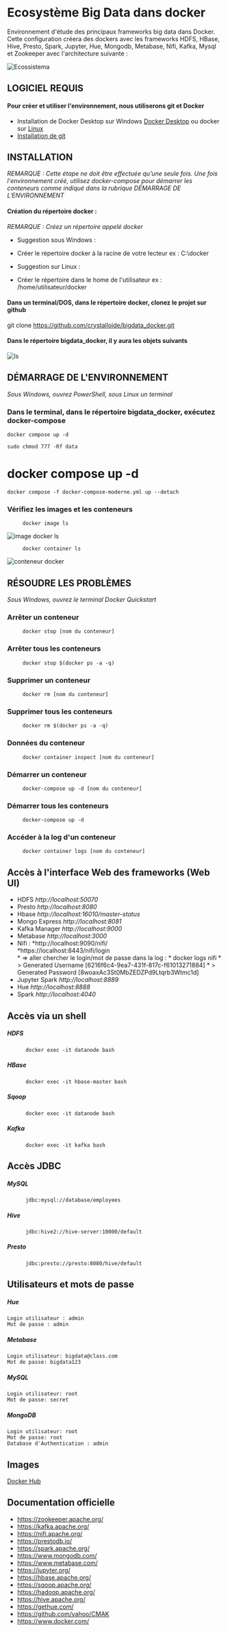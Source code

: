 
# Ecosystème Big Data dans docker

Environnement d'étude des principaux frameworks big data dans Docker.
<br> Cette configuration créera des dockers avec les frameworks HDFS, HBase, Hive, Presto, Spark, Jupyter, Hue, Mongodb, Metabase, Nifi, Kafka, Mysql et Zookeeper avec l'architecture suivante :
<br>

![Ecossistema](ecosystem.jpeg)

## LOGICIEL REQUIS
#### Pour créer et utiliser l'environnement, nous utiliserons git et Docker
 * Installation de Docker Desktop sur Windows [Docker Desktop](https://hub.docker.com/editions/community/docker-ce-desktop-windows) ou docker sur [Linux](https://docs.docker.com/install/linux/docker-ce/ubuntu/)
 *  [Installation de git](https://git-scm.com/book/pt-br/v2/Come%C3%A7ando-Instalando-o-Git)
   
## INSTALLATION
*REMARQUE : Cette étape ne doit être effectuée qu’une seule fois. Une fois l'environnement créé, utilisez docker-compose pour démarrer les conteneurs comme indiqué dans la rubrique DÉMARRAGE DE L'ENVIRONNEMENT*

#### Création du répertoire docker :
*REMARQUE : Créez un répertoire appelé docker*

 * Suggestion sous Windows :
 * Créer le répertoire docker à la racine de votre lecteur
 ex : C:\docker

 * Suggestion sur Linux :
 * Créer le répertoire dans le home de l'utilisateur
 ex : /home/utilisateur/docker

#### Dans un terminal/DOS, dans le répertoire docker, clonez le projet sur github
 git clone https://github.com/crystalloide/bigdata_docker.git

#### Dans le répertoire bigdata_docker, il y aura les objets suivants
![ls](ls.JPG)

   
## DÉMARRAGE DE L'ENVIRONNEMENT

 *Sous Windows, ouvrez PowerShell, sous Linux un terminal*

### Dans le terminal, dans le répertoire bigdata_docker, exécutez docker-compose
    docker compose up -d

    sudo chmod 777 -Rf data

# docker compose up -d 
    docker compose -f docker-compose-moderne.yml up --detach

### Vérifiez les images et les conteneurs

         docker image ls

![image docker ls](docker_image_ls.JPG)

         docker container ls

![conteneur docker](docker_container_ls.JPG)

## RÉSOUDRE LES PROBLÈMES

 *Sous Windows, ouvrez le terminal Docker Quickstart*

### Arrêter un conteneur
         docker stop [nom du conteneur]

### Arrêter tous les conteneurs
         docker stop $(docker ps -a -q)

### Supprimer un conteneur
         docker rm [nom du conteneur]

### Supprimer tous les conteneurs
         docker rm $(docker ps -a -q)

### Données du conteneur
         docker container inspect [nom du conteneur]

### Démarrer un conteneur
         docker-compose up -d [nom du conteneur]

### Démarrer tous les conteneurs
         docker-compose up -d 

### Accéder à la log d'un conteneur
         docker container logs [nom du conteneur] 

## Accès à l'interface Web des frameworks (Web UI)
 
* HDFS *http://localhost:50070*
* Presto *http://localhost:8080*
* Hbase *http://localhost:16010/master-status*
* Mongo Express *http://localhost:8081*
* Kafka Manager *http://localhost:9000*
* Metabase *http://localhost:3000*
* Nifi :	  *http://localhost:9090/nifi/    
		  *https://localhost:8443/nifi/login  
		  * => aller chercher le login/mot de passe dans la log :
		  * docker logs nifi 
		  * > Generated Username [6216f6c4-9ea7-431f-817c-f61013271884]
		  * > Generated Password [8woaxAc3St0MbZEDZPd9Ltqrb3Wtmc1d]
* Jupyter Spark *http://localhost:8889*
* Hue *http://localhost:8888*
* Spark *http://localhost:4040*

## Accès via un shell

   ##### HDFS

          docker exec -it datanode bash

   ##### HBase

          docker exec -it hbase-master bash

   ##### Sqoop

          docker exec -it datanode bash
        
   ##### Kafka

          docker exec -it kafka bash

## Accès JDBC 

   ##### MySQL
          jdbc:mysql://database/employees

   ##### Hive

          jdbc:hive2://hive-server:10000/default

   ##### Presto

          jdbc:presto://presto:8080/hive/default

## Utilisateurs et mots de passe

   ##### Hue
    Login utilisateur : admin
    Mot de passe : admin

   ##### Metabase
    Login utilisateur: bigdata@class.com
    Mot de passe: bigdata123 

   ##### MySQL
    Login utilisateur: root
    Mot de passe: secret
   
   ##### MongoDB
    Login utilisateur: root
    Mot de passe: root
    Database d'Authentication : admin

## Images   

[Docker Hub](https://hub.docker.com/u/fjardim)

## Documentation officielle

* https://zookeeper.apache.org/
* https://kafka.apache.org/
* https://nifi.apache.org/
* https://prestodb.io/
* https://spark.apache.org/
* https://www.mongodb.com/
* https://www.metabase.com/
* https://jupyter.org/
* https://hbase.apache.org/
* https://sqoop.apache.org/
* https://hadoop.apache.org/
* https://hive.apache.org/
* https://gethue.com/
* https://github.com/yahoo/CMAK
* https://www.docker.com/
